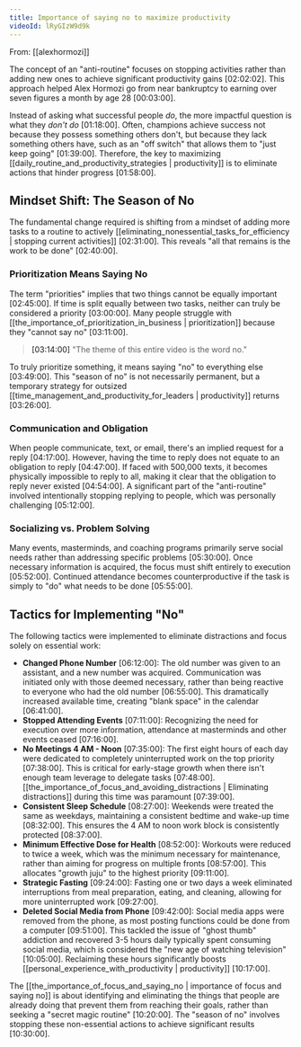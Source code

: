 ```yaml
---
title: Importance of saying no to maximize productivity
videoId: lRyGIzW9d9k
---
```


From: [[alexhormozi]] <br/> 

The concept of an "anti-routine" focuses on stopping activities rather than adding new ones to achieve significant productivity gains <a class="yt-timestamp" data-t="02:02:02">[02:02:02]</a>. This approach helped Alex Hormozi go from near bankruptcy to earning over seven figures a month by age 28 <a class="yt-timestamp" data-t="00:03:00">[00:03:00]</a>.

Instead of asking what successful people *do*, the more impactful question is what they *don't do* <a class="yt-timestamp" data-t="01:18:00">[01:18:00]</a>. Often, champions achieve success not because they possess something others don't, but because they lack something others have, such as an "off switch" that allows them to "just keep going" <a class="yt-timestamp" data-t="01:39:00">[01:39:00]</a>. Therefore, the key to maximizing [[daily_routine_and_productivity_strategies | productivity]] is to eliminate actions that hinder progress <a class="yt-timestamp" data-t="01:58:00">[01:58:00]</a>.

## Mindset Shift: The Season of No

The fundamental change required is shifting from a mindset of adding more tasks to a routine to actively [[eliminating_nonessential_tasks_for_efficiency | stopping current activities]] <a class="yt-timestamp" data-t="02:31:00">[02:31:00]</a>. This reveals "all that remains is the work to be done" <a class="yt-timestamp" data-t="02:40:00">[02:40:00]</a>.

### Prioritization Means Saying No
The term "priorities" implies that two things cannot be equally important <a class="yt-timestamp" data-t="02:45:00">[02:45:00]</a>. If time is split equally between two tasks, neither can truly be considered a priority <a class="yt-timestamp" data-t="03:00:00">[03:00:00]</a>. Many people struggle with [[the_importance_of_prioritization_in_business | prioritization]] because they "cannot say no" <a class="yt-timestamp" data-t="03:11:00">[03:11:00]</a>.

> <a class="yt-timestamp" data-t="03:14:00">[03:14:00]</a> "The theme of this entire video is the word no."

To truly prioritize something, it means saying "no" to everything else <a class="yt-timestamp" data-t="03:49:00">[03:49:00]</a>. This "season of no" is not necessarily permanent, but a temporary strategy for outsized [[time_management_and_productivity_for_leaders | productivity]] returns <a class="yt-timestamp" data-t="03:26:00">[03:26:00]</a>.

### Communication and Obligation
When people communicate, text, or email, there's an implied request for a reply <a class="yt-timestamp" data-t="04:17:00">[04:17:00]</a>. However, having the time to reply does not equate to an obligation to reply <a class="yt-timestamp" data-t="04:47:00">[04:47:00]</a>. If faced with 500,000 texts, it becomes physically impossible to reply to all, making it clear that the obligation to reply never existed <a class="yt-timestamp" data-t="04:54:00">[04:54:00]</a>. A significant part of the "anti-routine" involved intentionally stopping replying to people, which was personally challenging <a class="yt-timestamp" data-t="05:12:00">[05:12:00]</a>.

### Socializing vs. Problem Solving
Many events, masterminds, and coaching programs primarily serve social needs rather than addressing specific problems <a class="yt-timestamp" data-t="05:30:00">[05:30:00]</a>. Once necessary information is acquired, the focus must shift entirely to execution <a class="yt-timestamp" data-t="05:52:00">[05:52:00]</a>. Continued attendance becomes counterproductive if the task is simply to "do" what needs to be done <a class="yt-timestamp" data-t="05:55:00">[05:55:00]</a>.

## Tactics for Implementing "No"

The following tactics were implemented to eliminate distractions and focus solely on essential work:

*   **Changed Phone Number** <a class="yt-timestamp" data-t="06:12:00">[06:12:00]</a>: The old number was given to an assistant, and a new number was acquired. Communication was initiated only with those deemed necessary, rather than being reactive to everyone who had the old number <a class="yt-timestamp" data-t="06:55:00">[06:55:00]</a>. This dramatically increased available time, creating "blank space" in the calendar <a class="yt-timestamp" data-t="06:41:00">[06:41:00]</a>.
*   **Stopped Attending Events** <a class="yt-timestamp" data-t="07:11:00">[07:11:00]</a>: Recognizing the need for execution over more information, attendance at masterminds and other events ceased <a class="yt-timestamp" data-t="07:16:00">[07:16:00]</a>.
*   **No Meetings 4 AM - Noon** <a class="yt-timestamp" data-t="07:35:00">[07:35:00]</a>: The first eight hours of each day were dedicated to completely uninterrupted work on the top priority <a class="yt-timestamp" data-t="07:38:00">[07:38:00]</a>. This is critical for early-stage growth when there isn't enough team leverage to delegate tasks <a class="yt-timestamp" data-t="07:48:00">[07:48:00]</a>. [[the_importance_of_focus_and_avoiding_distractions | Eliminating distractions]] during this time was paramount <a class="yt-timestamp" data-t="07:39:00">[07:39:00]</a>.
*   **Consistent Sleep Schedule** <a class="yt-timestamp" data-t="08:27:00">[08:27:00]</a>: Weekends were treated the same as weekdays, maintaining a consistent bedtime and wake-up time <a class="yt-timestamp" data-t="08:32:00">[08:32:00]</a>. This ensures the 4 AM to noon work block is consistently protected <a class="yt-timestamp" data-t="08:37:00">[08:37:00]</a>.
*   **Minimum Effective Dose for Health** <a class="yt-timestamp" data-t="08:52:00">[08:52:00]</a>: Workouts were reduced to twice a week, which was the minimum necessary for maintenance, rather than aiming for progress on multiple fronts <a class="yt-timestamp" data-t="08:57:00">[08:57:00]</a>. This allocates "growth juju" to the highest priority <a class="yt-timestamp" data-t="09:11:00">[09:11:00]</a>.
*   **Strategic Fasting** <a class="yt-timestamp" data-t="09:24:00">[09:24:00]</a>: Fasting one or two days a week eliminated interruptions from meal preparation, eating, and cleaning, allowing for more uninterrupted work <a class="yt-timestamp" data-t="09:27:00">[09:27:00]</a>.
*   **Deleted Social Media from Phone** <a class="yt-timestamp" data-t="09:42:00">[09:42:00]</a>: Social media apps were removed from the phone, as most posting functions could be done from a computer <a class="yt-timestamp" data-t="09:51:00">[09:51:00]</a>. This tackled the issue of "ghost thumb" addiction and recovered 3-5 hours daily typically spent consuming social media, which is considered the "new age of watching television" <a class="yt-timestamp" data-t="10:05:00">[10:05:00]</a>. Reclaiming these hours significantly boosts [[personal_experience_with_productivity | productivity]] <a class="yt-timestamp" data-t="10:17:00">[10:17:00]</a>.

The [[the_importance_of_focus_and_saying_no | importance of focus and saying no]] is about identifying and eliminating the things that people are already doing that prevent them from reaching their goals, rather than seeking a "secret magic routine" <a class="yt-timestamp" data-t="10:20:00">[10:20:00]</a>. The "season of no" involves stopping these non-essential actions to achieve significant results <a class="yt-timestamp" data-t="10:30:00">[10:30:00]</a>.